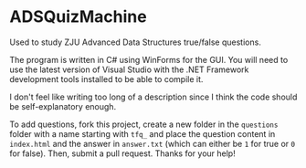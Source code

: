 # ADSQuizMachine
 Used to study ZJU Advanced Data Structures true/false questions.

The program is written in C# using WinForms for the GUI. You will need to use the latest version of Visual Studio with the .NET Framework development tools installed to be able to compile it.

I don't feel like writing too long of a description since I think the code should be self-explanatory enough.

To add questions, fork this project, create a new folder in the `questions` folder with a name starting with `tfq_` and place the question content in `index.html` and the answer in `answer.txt` (which can either be `1` for true or `0` for false). Then, submit a pull request. Thanks for your help!
